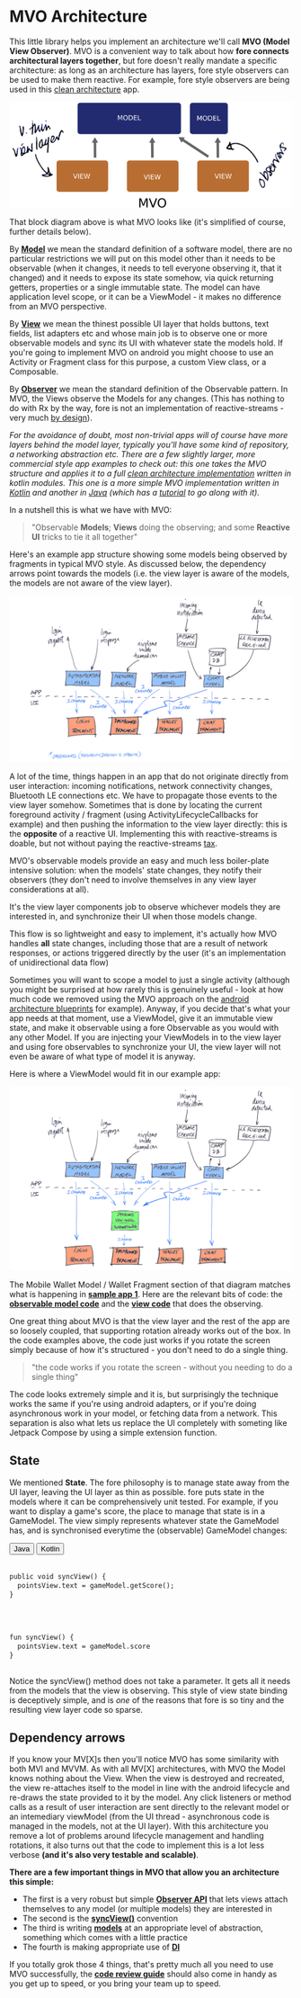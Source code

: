 

# MVO Architecture

This little library helps you implement an architecture we'll call **MVO (Model View Observer)**. MVO is a convenient way to talk about how **fore connects architectural layers together**, but fore doesn't really mandate a specific architecture: as long as an architecture has layers, fore style observers can be used to make them reactive. For example, fore style observers are being used in this [clean architecture](https://dev.to/erdo/clean-architecture-minus-reactive-streams-10i3) app.

![mvo anotated](img/arch_mvo_anotated.png)

That block diagram above is what MVO looks like (it's simplified of course, further details below).

By [**Model**](https://erdo.github.io/android-fore/02-models.html#shoom) we mean the standard definition of a software model, there are no particular restrictions we will put on this model other than it needs to be observable (when it changes, it needs to tell everyone observing it, that it changed) and it needs to expose its state somehow, via quick returning getters, properties or a single immutable state. The model can have application level scope, or it can be a ViewModel - it makes no difference from an MVO perspective.

By [**View**](https://erdo.github.io/android-fore/01-views.html#shoom) we mean the thinest possible UI layer that holds buttons, text fields, list adapters etc and whose main job is to observe one or more observable models and sync its UI with whatever state the models hold. If you're going to implement MVO on android you might choose to use an Activity or Fragment class for this purpose, a custom View class, or a Composable.

By [**Observer**](https://en.wikipedia.org/wiki/Observer_pattern) we mean the standard definition of the Observable pattern. In MVO, the Views observe the Models for any changes. (This has nothing to do with Rx by the way, fore is not an implementation of reactive-streams - very much [by design](https://erdo.github.io/android-fore/07-fore-api.html#somethingchanged-parameter)).

*For the avoidance of doubt, most non-trivial apps will of course have more layers behind the model layer, typically you'll have some kind of repository, a networking abstraction etc. There are a few slightly larger, more commercial style app examples to check out: this one takes the MVO structure and applies it to a full [clean architecture implementation](https://github.com/erdo/clean-modules-sample) written in kotlin modules. This one is a more simple MVO implementation written in [Kotlin](https://dev.to/erdo/tic-tac-toe-from-mvp-to-jetpack-compose-57d8) and another in [Java](https://github.com/erdo/android-architecture) (which has a [tutorial](https://dev.to/erdo/tutorial-android-architecture-blueprints-full-todo-app-mvo-edition-259o) to go along with it).*

In a nutshell this is what we have with MVO:

> "Observable **Models**; **Views** doing the observing; and some **Reactive UI** tricks to tie it all together"

Here's an example app structure showing some models being observed by fragments in typical MVO style. As discussed below, the dependency arrows point towards the models (i.e. the view layer is aware of the models, the models are not aware of the view layer).

<a name="architecture-diag"/>

<a name="an overview of the structure of an MVO app, showing models (like NetworkModel and WalletModel) that are informing various views (like DashBoardFragment and WalletFragment) that their states have changed"></a>

![data binding](img/app_arch_0.png)

A lot of the time, things happen in an app that do not originate directly from user interaction: incoming notifications, network connectivity changes, Bluetooth LE connections etc. We have to propagate those events to the view layer somehow. Sometimes that is done by locating the current foreground activity / fragment (using ActivityLifecycleCallbacks for example) and then pushing the information to the view layer directly: this is the <strong>opposite</strong> of a reactive UI. Implementing this with reactive-streams is doable, but not without paying the reactive-streams [tax](https://erdo.github.io/android-fore/07-fore-api.html#reactive-streams).

MVO's observable models provide an easy and much less boiler-plate intensive solution: when the models' state changes, they notify their observers (they don't need to involve themselves in any view layer considerations at all).

It's the view layer components job to observe whichever models they are interested in, and synchronize their UI when those models change.

This flow is so lightweight and easy to implement, it's actually how MVO handles <strong>all</strong> state changes, including those that are a result of network responses, or actions triggered directly by the user (it's an implementation of unidirectional data flow)

Sometimes you will want to scope a model to just a single activity (although you might be surprised at how rarely this is genuinely useful - look at how much code we removed using the MVO approach on the [android architecture blueprints](https://dev.to/erdo/tutorial-android-architecture-blueprints-full-todo-app-mvo-edition-259o) for example). Anyway, if you decide that's what your app needs at that moment, use a ViewModel, give it an immutable view state, and make it observable using a fore Observable as you would with any other Model. If you are injecting your ViewModels in to the view layer and using fore observables to synchronize your UI, the view layer will not even be aware of what type of model it is anyway.

Here is where a ViewModel would fit in our example app:

<a name="a similar diagram to the previous one, but which shows a DashboardViewModel placed in between some regular models (like NetworkModel and ChatModel) and a DashBoardFragment. The DashboardViewModel notifies that it's state has changed whenever one of the models it's observing changes"></a>

![data binding](img/app_arch_2_viewmodel.png)

The Mobile Wallet Model / Wallet Fragment section of that diagram matches what is happening in [**sample app 1**](https://erdo.github.io/android-fore/#fore-1-reactive-ui-example). Here are the relevant bits of code: the [**observable model code**](https://github.com/erdo/android-fore/blob/master/app-examples/example-kt-01reactiveui/src/main/java/foo/bar/example/forereactiveuikt/feature/wallet/Wallet.kt) and the [**view code**](https://github.com/erdo/android-fore/blob/master/app-examples/example-kt-01reactiveui/src/main/java/foo/bar/example/forereactiveuikt/ui/wallet/WalletsActivity.kt) that does the observing.

One great thing about MVO is that the view layer and the rest of the app are so loosely coupled, that supporting rotation already works out of the box. In the code examples above, the code just works if you rotate the screen simply because of how it's structured - you don't need to do a single thing.

> "the code works if you rotate the screen - without you needing to do a single thing"

The code looks extremely simple and it is, but surprisingly the technique works the same if you're using android adapters, or if you're doing asynchronous work in your model, or fetching data from a network. This separation is also what lets us replace the UI completely with someting like Jetpack Compose by using a simple extension function.

## State

We mentioned **State**. The fore philosophy is to manage state away from the UI layer, leaving the UI layer as thin as possible. fore puts state in the models where it can be comprehensively unit tested. For example, if you want to display a game's score, the place to manage that state is in a GameModel. The view simply represents whatever state the GameModel has, and is synchronised everytime the (observable) GameModel changes:

<!-- Tabbed code sample -->
 <div class="tab">
   <button class="tablinks java" onclick="openLanguage('java')">Java</button>
   <button class="tablinks kotlin" onclick="openLanguage('kotlin')">Kotlin</button>
 </div>
<pre class="tabcontent tabbed java"><code>
public void syncView() {
  pointsView.text = gameModel.getScore();
}

</code></pre>
<pre class="tabcontent tabbed kotlin"><code>
fun syncView() {
  pointsView.text = gameModel.score
}

</code></pre>

Notice the syncView() method does not take a parameter. It gets all it needs from the models that the view is observing. This style of view state binding is deceptively simple, and is _one_ of the reasons that fore is so tiny and the resulting view layer code so sparse.


## Dependency arrows

If you know your MV[X]s then you'll notice MVO has some similarity with both MVI and MVVM. As with all MV[X] architectures, with MVO the Model knows nothing about the View. When the view is destroyed and recreated, the view re-attaches itself to the model in line with the android lifecycle and re-draws the state provided to it by the model. Any click listeners or method calls as a result of user interaction are sent directly to the relevant model or an intemediary viewModel (from the UI thread - asynchronous code is managed in the models, not at the UI layer). With this architecture you remove a lot of problems around lifecycle management and handling rotations, it also turns out that the code to implement this is a lot less verbose **(and it's also very testable and scalable)**.

**There are a few important things in MVO that allow you an architecture this simple:**

* The first is a very robust but simple [**Observer API**](https://erdo.github.io/android-fore/07-fore-api.html#somethingchanged-parameter) that lets views attach themselves to any model (or multiple models) they are interested in
* The second is the [**syncView()**](https://erdo.github.io/android-fore/01-views.html#syncview) convention
* The third is writing [**models**](https://erdo.github.io/android-fore/02-models.html#shoom) at an appropriate level of abstraction, something which comes with a little practice
* The fourth is making appropriate use of [**DI**](https://erdo.github.io/android-fore/05-extras.html#dependency-injection-basics)

 If you totally grok those 4 things, that's pretty much all you need to use MVO successfully, the [**code review guide**](https://erdo.github.io/android-fore/05-extras.html#troubleshooting--how-to-smash-code-reviews) should also come in handy as you get up to speed, or you bring your team up to speed.
